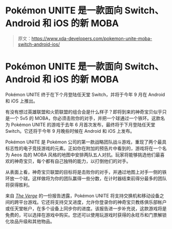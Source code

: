 # Pokémon UNITE 是一款面向 Switch、Android 和 iOS 的新 MOBA

> 原文：<https://www.xda-developers.com/pokemon-unite-moba-switch-android-ios/>

# Pokémon UNITE 是一款面向 Switch、Android 和 iOS 的新 MOBA

Pokémon UNITE 终于在下个月登陆任天堂 Switch，并将于今年 9 月在 Android 和 iOS 上推出。

有没有想过英雄联盟和火箭联盟的组合会是什么样子？即将到来的神奇宝贝似乎只是一个 5v5 的 MOBA，你必须击败你的对手，并把一个球通过一个铁环。这款名为 Pokémon UNITE 的游戏于去年 6 月首次发布，最终将于下月登陆任天堂 Switch。它还将于今年 9 月晚些时候在 Android 和 iOS 上发布。

Pokémon UNITE 是 Pokémon 公司的第一款战略团队战斗游戏，重现了两个最具标志性的电子竞技游戏的元素。正如你在附加的预告片中看到的，游戏将在一个名为 Aeos 岛的 MOBA 风格的地图中安排两队五人对抗。玩家将能够挑选他们最喜欢的神奇宝贝，每个都有自己独特的能力，以打倒他们的对手。

从表面上看，神奇宝贝联盟的目标将是击败你的对手，并通过地图上对手一侧的铁环放一个球。这样做将为你的团队赢得一些分数，在计时器结束前得分最多的团队将获得胜利。

来自 [*The Verge*](https://www.theverge.com/2021/6/17/22538378/pokemon-unite-strategy-moba-tencent-release-date-nintendo-switch) 的一份报告透露，Pokémon UNITE 将支持交换机和移动设备之间的跨平台游戏。它还将支持交叉进度，允许你登录你的神奇宝贝教练俱乐部帐户或任天堂帐户，在多个设备上同步你的进度。该报告进一步补充说，这款游戏将是免费的，可以选择在游戏中购买。您还可以使用玩游戏时获得的永旺币和门票解锁化妆品升级和其他物品。